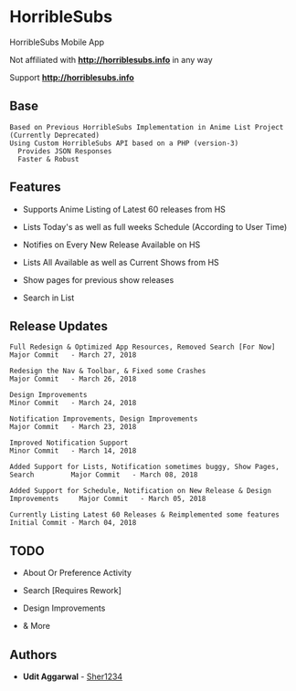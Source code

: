 # HorribleSubs
HorribleSubs Mobile App

Not affiliated with **http://horriblesubs.info** in any way

Support **http://horriblesubs.info**

## Base
```
Based on Previous HorribleSubs Implementation in Anime List Project (Currently Deprecated)
Using Custom HorribleSubs API based on a PHP (version-3)
  Provides JSON Responses
  Faster & Robust
```

## Features

* Supports Anime Listing of Latest 60 releases from HS

* Lists Today's as well as full weeks Schedule (According to User Time)

* Notifies on Every New Release Available on HS

* Lists All Available as well as Current Shows from HS

* Show pages for previous show releases

* Search in List


## Release Updates

```
Full Redesign & Optimized App Resources, Removed Search [For Now]                 Major Commit   - March 27, 2018

Redesign the Nav & Toolbar, & Fixed some Crashes                                  Major Commit   - March 26, 2018

Design Improvements                                                               Minor Commit   - March 24, 2018

Notification Improvements, Design Improvements                                    Major Commit   - March 23, 2018

Improved Notification Support                                                     Minor Commit   - March 14, 2018

Added Support for Lists, Notification sometimes buggy, Show Pages, Search         Major Commit   - March 08, 2018

Added Support for Schedule, Notification on New Release & Design Improvements     Major Commit   - March 05, 2018

Currently Listing Latest 60 Releases & Reimplemented some features                Initial Commit - March 04, 2018
```

## TODO

* About Or Preference Activity

* Search [Requires Rework]

* Design Improvements

* &amp; More

## Authors

* **Udit Aggarwal** - [Sher1234](https://github.com/Sher1234)
